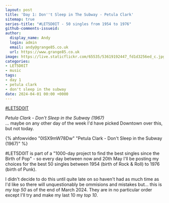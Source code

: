 ```yaml
---
layout: post
title: 'Day 1: Don''t Sleep in The Subway - Petula Clark'
sitemap: true
series-title: "#LET5D0IT - 50 singles from 1954 to 1976"
github-comments-issueid:
author:
  display_name: Andy
  login: admin
  email: andy@grange85.co.uk
  url: https://www.grange85.co.uk
image: https://live.staticflickr.com/65535/53619192447_fd1d3256ed_c.jpg
categories:
- LET5D0IT
- music
tags:
- day 1
- petula clark
- don't sleep in the subway
date: 2024-04-01 00:00 +0000
---
```

[#LET5D0IT](https://bsky.app/profile/let5d0it.bsky.social)

_Petula Clark - Don't Sleep in the Subway (1967)_  
... maybe on any other day of the week I'd have picked Downtown over this, but not today.

{% ahfowvideo "0ISX9mW78Dw" "Petula Clark - Don't Sleep in the Subway (1967)" %}

#LET5D0IT is part of a "1000-day project to find the best singles since the Birth of Pop" - so every day between now and 20th May I'll be posting my choices for the best 50 singles between 1954 (birth of Rock & Roll) to 1976 (birth of Punk). 

I didn't decide to do this until quite late on so haven't had as much time as I'd like so there will unquestionably be ommisions and mistakes but... this is _my top 50_ as of the end of March 2024. They are in no particular order except I'll try and make my last 10 my _top 10_.
